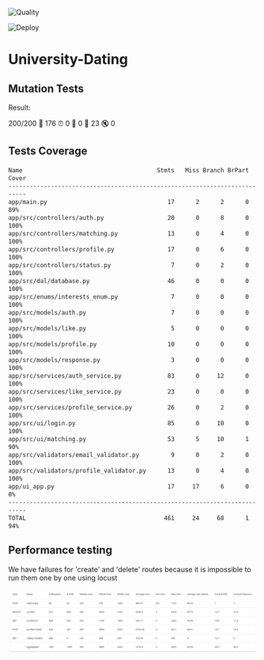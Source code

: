 ![Quality](https://github.com/SQR-Project/University-Dating/actions/workflows/quality.yaml/badge.svg)

![Deploy](https://github.com/SQR-Project/University-Dating/actions/workflows/deploy.yaml/badge.svg)

# University-Dating

## Mutation Tests

Result:

200/200  🎉 176  ⏰ 0  🤔 0  🙁 23  🔇 0

## Tests Coverage

```
Name                                      Stmts   Miss Branch BrPart  Cover
---------------------------------------------------------------------------
app/main.py                                  17      2      2      0    89%
app/src/controllers/auth.py                  20      0      8      0   100%
app/src/controllers/matching.py              13      0      4      0   100%
app/src/controllers/profile.py               17      0      6      0   100%
app/src/controllers/status.py                 7      0      2      0   100%
app/src/dal/database.py                      46      0      0      0   100%
app/src/enums/interests_enum.py               7      0      0      0   100%
app/src/models/auth.py                        7      0      0      0   100%
app/src/models/like.py                        5      0      0      0   100%
app/src/models/profile.py                    10      0      0      0   100%
app/src/models/response.py                    3      0      0      0   100%
app/src/services/auth_service.py             83      0     12      0   100%
app/src/services/like_service.py             23      0      0      0   100%
app/src/services/profile_service.py          26      0      2      0   100%
app/src/ui/login.py                          85      0     10      0   100%
app/src/ui/matching.py                       53      5     10      1    90%
app/src/validators/email_validator.py         9      0      2      0   100%
app/src/validators/profile_validator.py      13      0      4      0   100%
app/ui_app.py                                17     17      6      0     0%
---------------------------------------------------------------------------
TOTAL                                       461     24     68      1    94%
```

## Performance testing

We have failures for 'create' and 'delete' routes because it is impossible to run them one by one using locust

![Performance testing](/images/performance.png)